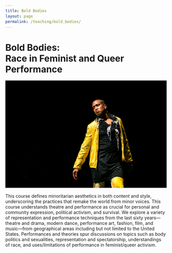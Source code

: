 ```yaml
---
title: Bold Bodies 
layout: page
permalink: /teaching/bold_bodies/
---
```




# **Bold Bodies:<br> Race in Feminist and Queer Performance**

![harrell](../../assets/images/harrell.jpeg)

This course defines minoritarian aesthetics in both content and style, underscoring the practices that remake the world from minor voices. This course understands theatre and performance as crucial for personal and community expression, political activism, and survival. We explore a variety of representation and performance techniques from the last sixty years—theatre and drama, modern dance, performance art, fashion, film, and music—from geographical areas including but not limited to the United States. Performances and theories spur discussions on topics such as body politics and sexualities, representation and spectatorship, understandings of race, and uses/limitations of performance in feminist/queer activism. 